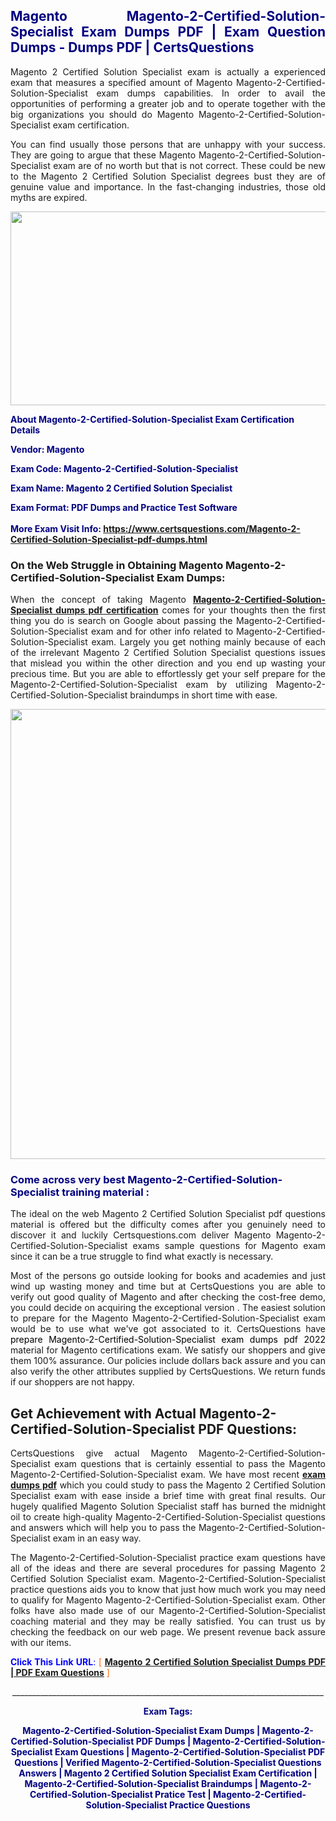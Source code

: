 <h2 style="text-align: justify;"><span style="color: #000080;">Magento Magento-2-Certified-Solution-Specialist Exam Dumps PDF | Exam Question Dumps - Dumps PDF | CertsQuestions</span></h2>
<p style="text-align: justify;">Magento 2 Certified Solution Specialist exam is actually a experienced exam that measures a specified amount of Magento  Magento-2-Certified-Solution-Specialist exam dumps capabilities. In order to avail the opportunities of performing a greater job and to operate together with the big organizations you should do Magento Magento-2-Certified-Solution-Specialist exam certification.</p>
<p style="text-align: justify;">You can find usually those persons that are unhappy with your success. They are going to argue that these Magento  Magento-2-Certified-Solution-Specialist exam are of no worth but that is not correct. These could be new to the Magento 2 Certified Solution Specialist degrees bust they are of genuine value and importance. In the fast-changing industries, those old myths are expired.</p>
<p><img style="display: block; margin-left: auto; margin-right: auto;" src="https://i.imgur.com/eaP4ae9.png" width="840" height="310" /></p>
<p><span style="color: #000080;"><strong>About Magento-2-Certified-Solution-Specialist Exam Certification Details</strong></span></p>
<p><span style="color: #000080;"><strong>Vendor: Magento<br /></strong></span></p>
<p><span style="color: #000080;"><strong>Exam Code: Magento-2-Certified-Solution-Specialist</strong></span></p>
<p><span style="color: #000080;"><strong>Exam Name: Magento 2 Certified Solution Specialist</strong></span></p>
<p><span style="color: #000080;"><strong>Exam Format: PDF Dumps and Practice Test Software<br /><br />More Exam Visit Info: <span style="color: #ff6600;"><a href="https://www.certsquestions.com/Magento-2-Certified-Solution-Specialist-pdf-dumps.html">https://www.certsquestions.com/Magento-2-Certified-Solution-Specialist-pdf-dumps.html</a></span></strong></span></p>
<h3>On the Web Struggle in Obtaining Magento Magento-2-Certified-Solution-Specialist Exam Dumps:</h3>
<p style="text-align: justify;">When the concept of taking Magento <a href="https://www.certsquestions.com/Magento-2-Certified-Solution-Specialist-pdf-dumps.html"><strong> Magento-2-Certified-Solution-Specialist dumps pdf certification</strong></a> comes for your thoughts then the first thing you do is search on Google about passing the Magento-2-Certified-Solution-Specialist exam and for other info related to Magento-2-Certified-Solution-Specialist exam. Largely you get nothing mainly because of each of the irrelevant Magento 2 Certified Solution Specialist questions issues that mislead you within the other direction and you end up wasting your precious time. But you are able to effortlessly get your self prepare for the Magento-2-Certified-Solution-Specialist exam by utilizing Magento-2-Certified-Solution-Specialist braindumps in short time with ease.</p>
<p><a href="https://www.certsquestions.com/Magento-2-Certified-Solution-Specialist-pdf-dumps.html"><img style="display: block; margin-left: auto; margin-right: auto;" src="https://i.imgur.com/pxhoKQ2.png" width="720" /></a></p>
<h3><span style="color: #000080;">Come across very best  Magento-2-Certified-Solution-Specialist training material :</span></h3>
<p style="text-align: justify;">The ideal on the web Magento 2 Certified Solution Specialist pdf questions material is offered but the difficulty comes after you genuinely need to discover it and luckily Certsquestions.com deliver Magento Magento-2-Certified-Solution-Specialist exams sample questions for Magento  exam since it can be a true struggle to find what exactly is necessary.</p>
<p style="text-align: justify;">Most of the persons go outside looking for books and academies and just wind up wasting money and time but at CertsQuestions you are able to verify out good quality of Magento  and after checking the cost-free demo, you could decide on acquiring the exceptional version . The easiest solution to prepare for the Magento Magento-2-Certified-Solution-Specialist exam would be to use what we've got associated to it. CertsQuestions have <span style="color: #000000;">prepare Magento-2-Certified-Solution-Specialist exam dumps pdf 2022</span> material for Magento certifications exam. We satisfy our shoppers and give them 100% assurance. Our policies include dollars back assure and you can also verify the other attributes supplied by CertsQuestions. We return funds if our shoppers are not happy.</p>
<h2>Get Achievement with Actual Magento-2-Certified-Solution-Specialist PDF Questions:</h2>
<p style="text-align: justify;">CertsQuestions give actual Magento Magento-2-Certified-Solution-Specialist exam questions that is certainly essential to pass the Magento  Magento-2-Certified-Solution-Specialist exam. We have most recent<strong>&nbsp;<a href="https://www.certsquestions.com/">exam dumps pdf</a></strong>&nbsp;which you could study to pass the Magento 2 Certified Solution Specialist exam with ease inside a brief time with great final results. Our hugely qualified Magento Solution Specialist staff has burned the midnight oil to create high-quality Magento-2-Certified-Solution-Specialist questions and answers which will help you to pass the Magento-2-Certified-Solution-Specialist exam in an easy way.</p>
<p style="text-align: justify;">The Magento-2-Certified-Solution-Specialist practice exam questions have all of the ideas and there are several procedures for passing Magento 2 Certified Solution Specialist exam. Magento-2-Certified-Solution-Specialist practice questions aids you to know that just how much work you may need to qualify for Magento  Magento-2-Certified-Solution-Specialist exam. Other folks have also made use of our Magento-2-Certified-Solution-Specialist coaching material and they may be really satisfied. You can trust us by checking the feedback on our web page. We present revenue back assure with our items.</p>
<p style="text-align: justify;"><span style="color: #0000ff;"><strong>Click This Link URL</strong>:</span> <span style="color: #ff6600;">[ <strong><a href="https://www.certsquestions.com/magento-solution-specialist-certification.html">Magento 2 Certified Solution Specialist Dumps PDF | PDF Exam Questions</a></strong> ]</span></p>
<p style="text-align: center;">______________________________________________________________________________</p>
<p style="text-align: center;"><span style="color: #000080;"><strong>Exam Tags:</strong></span></p>
<p style="text-align: center;"><span style="color: #000080;"><strong>Magento-2-Certified-Solution-Specialist Exam Dumps | Magento-2-Certified-Solution-Specialist PDF Dumps | Magento-2-Certified-Solution-Specialist Exam Questions | Magento-2-Certified-Solution-Specialist PDF Questions | Verified Magento-2-Certified-Solution-Specialist Questions Answers | Magento 2 Certified Solution Specialist Exam Certification | Magento-2-Certified-Solution-Specialist Braindumps | Magento-2-Certified-Solution-Specialist Pratice Test | Magento-2-Certified-Solution-Specialist Practice Questions</strong></span></p>
